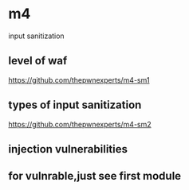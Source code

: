 # m4
 input sanitization

## level of waf
 https://github.com/thepwnexperts/m4-sm1

##  types of input sanitization
 https://github.com/thepwnexperts/m4-sm2

##  injection vulnerabilities 
 


## for vulnrable,just see first module
